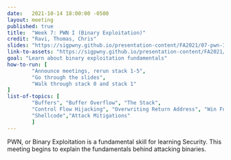 ```yaml
---
date:   2021-10-14 18:00:00 -0500
layout: meeting
published: true
title:  "Week 7: PWN I (Binary Exploitation)"
credit: "Ravi, Thomas, Chris"
slides: "https://sigpwny.github.io/presentation-content/FA2021/07-pwn-I.pdf"
link-to-assets: "https://sigpwny.github.io/presentation-content/FA2021/0-pwn-I.pdf"
goal: "Learn about binary exploitation fundamentals"
how-to-run: [
        "Announce meetings, rerun stack 1-5",
        "Go through the slides",
        "Walk through stack 0 and stack 1"
]
list-of-topics: [
        "Buffers", "Buffer Overflow", "The Stack",
        "Control Flow Hijacking", "Overwriting Return Address", "Win Functions",
        "Shellcode","Attack Mitigations"
        ]
---
```


PWN, or Binary Exploitation is a fundamental skill for learning Security. This meeting begins to explain the fundamentals behind attacking binaries.